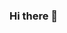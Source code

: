 ### Hi there 👋

<!--
**mortalis91/mortalis91** is a ✨ _special_ ✨ repository because its `README.md` (this file) appears on your GitHub profile.


[![PyPI download day](https://img.shields.io/pypi/dd/ansicolortags.svg)](https://pypi.python.org/pypi/ansicolortags/)
